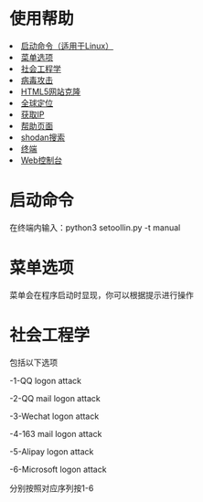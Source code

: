 # 使用帮助

<li><a href='#start'>启动命令（适用于Linux）</a></li>
<li><a href='#meau'>菜单选项</a></li>
<li><a href=''>社会工程学</a></li>
<li><a href=''>病毒攻击</a></li>
<li><a href=''>HTML5网站克隆</a></li>
<li><a href=''>全球定位</a></li>
<li><a href=''>获取IP</a></li>
<li><a href=''>帮助页面</a></li>
<li><a href=''>shodan搜索</a></li>
<li><a href=''>终端</a></li>
<li><a href=''>Web控制台</a></li>

# 启动命令
<p name='start'>在终端内输入：python3 setoollin.py -t manual</P>

# 菜单选项
<p name='meau'>菜单会在程序启动时显现，你可以根据提示进行操作</p>

# 社会工程学
<p name='social'>包括以下选项</p>
-1-QQ logon attack

-2-QQ mail logon attack

-3-Wechat logon attack

-4-163 mail logon attack

-5-Alipay logon attack

-6-Microsoft logon attack

分别按照对应序列按1-6
